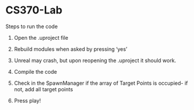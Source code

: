 # CS370-Lab

Steps to run the code

1) Open the .uproject file

2) Rebuild modules when asked by pressing ‘yes’

3) Unreal may crash, but upon reopening the .uproject it should work.

4) Compile the code

5) Check in the SpawnManager if the array of Target Points is occupied- if not, add all target points

6) Press play!
